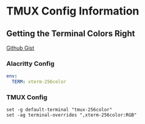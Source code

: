 # TMUX Config Information

## Getting the Terminal Colors Right

[Github Gist](https://gist.github.com/andersevenrud/015e61af2fd264371032763d4ed965b6)

### Alacritty Config

```yaml
env:
  TERM: xterm-256color
```

### TMUX Config

```
set -g default-terminal "tmux-256color"
set -ag terminal-overrides ",xterm-256color:RGB"
```

